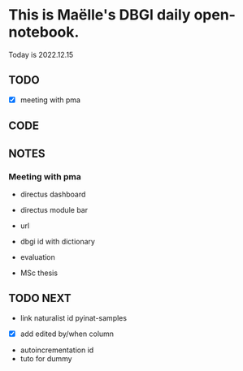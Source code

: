 

# This is Maëlle's DBGI daily open-notebook.

Today is 2022.12.15


## TODO

- [x] meeting with pma

## CODE


## NOTES


### Meeting with pma

- directus dashboard
- directus module bar
- url
- dbgi id with dictionary

- evaluation 
- MSc thesis 

## TODO NEXT

- link naturalist id pyinat-samples
- [x] add edited by/when column
- autoincrementation id
- tuto for dummy